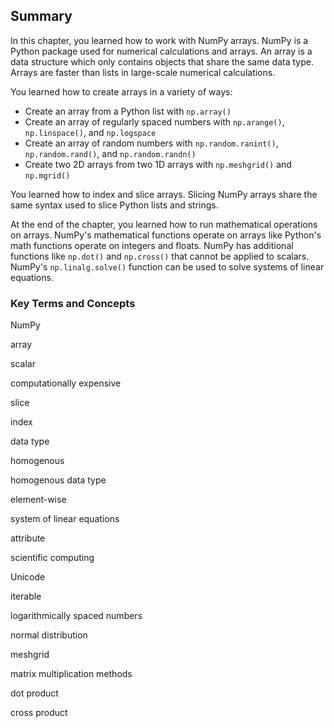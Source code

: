 
## Summary
In this chapter, you learned how to work with NumPy arrays. NumPy is a Python package used for numerical calculations and arrays. An array is a data structure which only contains objects that share the same data type. Arrays are faster than lists in large-scale numerical calculations. 

You learned how to create arrays in a variety of ways:

 * Create an array from a Python list with ```np.array()```
 * Create an array of regularly spaced numbers with ```np.arange()```, ```np.linspace()```, and ```np.logspace```
 * Create an array of random numbers with ```np.random.ranint()```, ```np.random.rand()```, and ```np.random.randn()```
 * Create two 2D arrays from two 1D arrays with ```np.meshgrid()``` and ```np.mgrid()```

You learned how to index and slice arrays. Slicing NumPy arrays share the same syntax used to slice Python lists and strings.

At the end of the chapter, you learned how to run mathematical operations on arrays. NumPy's mathematical functions operate on arrays like Python's math functions operate on integers and floats. NumPy has additional functions like ```np.dot()``` and ```np.cross()``` that cannot be applied to scalars. NumPy's ```np.linalg.solve()``` function can be used to solve systems of linear equations.
### Key Terms and Concepts
NumPy

array

scalar

computationally expensive

slice

index

data type

homogenous

homogenous data type

element-wise

system of linear equations

attribute

scientific computing

Unicode

iterable

logarithmically spaced numbers

normal distribution

meshgrid

matrix multiplication methods

dot product

cross product
 

